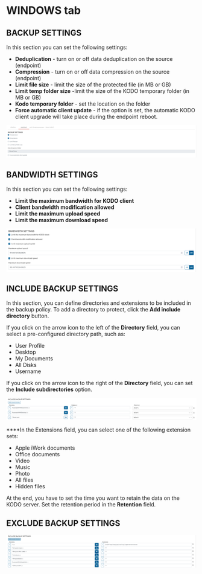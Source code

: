 # WINDOWS tab

## **BACKUP SETTINGS**

In this section you can set the following settings:

* **Deduplication** - turn on or off data deduplication on the source \(endpoint\)
* **Compression** - turn on or off data compression on the source \(endpoint\)
* **Limit file size** - limit the size of the protected file \(in MB or GB\)
* **Limit temp folder size** -limit the size of the KODO temporary folder \(in MB or GB\)
* **Kodo temporary folder** - set the location on the folder
* **Force automatic client update** - if the option is set, the automatic KODO client upgrade will take place during the endpoint reboot. 

![](../../../../.gitbook/assets/image%20%28176%29.png)

## **BANDWIDTH SETTINGS**

In this section you can set the following settings:

* **Limit the maximum bandwidth for KODO client**  
* **Client bandwidth modification allowed**
* **Limit the maximum upload speed**
* **Limit the maximum download speed**

![](../../../../.gitbook/assets/image%20%28177%29.png)

## **INCLUDE BACKUP SETTINGS**

In this section, you can define directories and extensions to be included in the backup policy. To add a directory to protect, click the **Add include directory** button. 

If you click on the arrow icon to the left of the **Directory** field, you can select a pre-configured directory path, such as:

* User Profile
* Desktop
* My Documents
* All Disks
* Username

If you click on the arrow icon to the right of the **Directory** field, you can set the **Include subdirectories** option.

![](../../../../.gitbook/assets/image%20%28173%29.png)

 ****In the Extensions field, you can select one of the following extension sets:

* Apple iWork documents
* Office documents
* Video
* Music
* Photo
* All files
* Hidden files

At the end, you have to set the time you want to retain the data on the KODO server. Set the retention period in the **Retention** field.

## **EXCLUDE BACKUP SETTINGS**

![](../../../../.gitbook/assets/image%20%28168%29.png)

